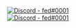 [![Discord - fed#0001](https://img.shields.io/badge/Discord-fed%230001-5865F2)](https://discord.com/users/378519571558301698)    
[![Discord - fed#0001](https://img.shields.io/badge/Donate-PayPal-0079C1)](https://www.paypal.com/donate/?hosted_button_id=LM5BA9UABEV4Q)  
